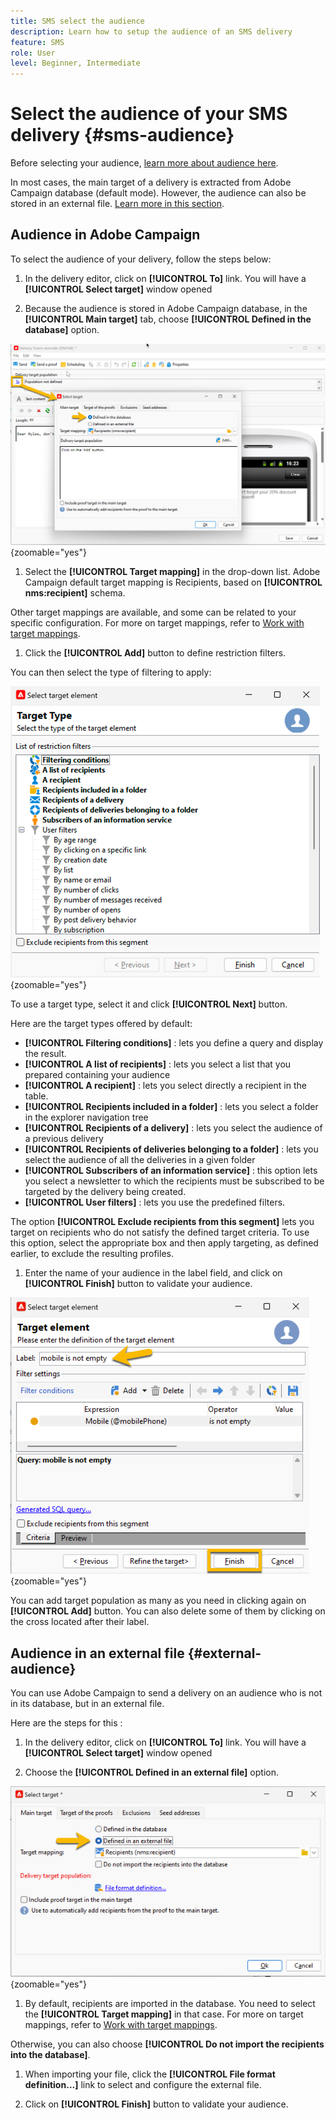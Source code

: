```yaml
---
title: SMS select the audience
description: Learn how to setup the audience of an SMS delivery
feature: SMS
role: User
level: Beginner, Intermediate
---
```


# Select the audience of your SMS delivery {#sms-audience}

Before selecting your audience, [learn more about audience here](../../audiences/gs-audiences.md).

In most cases, the main target of a delivery is extracted from Adobe Campaign database (default mode). However, the audience can also be stored in an external file. [Learn more in this section](#external-audience).

## Audience in Adobe Campaign

To select the audience of your delivery, follow the steps below:

1. In the delivery editor, click on **[!UICONTROL To]** link. You will have a **[!UICONTROL Select target]** window opened

1. Because the audience is stored in Adobe Campaign database, in the **[!UICONTROL Main target]** tab, choose **[!UICONTROL Defined in the database]** option.

![](assets/audience_to.png){zoomable="yes"}

1. Select the **[!UICONTROL Target mapping]** in the drop-down list. Adobe Campaign default target mapping is Recipients, based on **[!UICONTROL nms:recipient]** schema.

Other target mappings are available, and some can be related to your specific configuration. For more on target mappings, refer to [Work with target mappings](../../audiences/target-mappings.md).

1. Click the **[!UICONTROL Add]** button to define restriction filters.

You can then select the type of filtering to apply:

![](assets/audience_filters.png){zoomable="yes"}

To use a target type, select it and click **[!UICONTROL Next]** button. 

Here are the target types offered by default:

- **[!UICONTROL Filtering conditions]** : lets you define a query and display the result.
- **[!UICONTROL A list of recipients]** : lets you select a list that you prepared containing your audience
- **[!UICONTROL A recipient]** : lets you select directly a recipient in the table.
- **[!UICONTROL Recipients included in a folder]** : lets you select a folder in the explorer navigation tree
- **[!UICONTROL Recipients of a delivery]** : lets you select the audience of a previous delivery
- **[!UICONTROL Recipients of deliveries belonging to a folder]** : lets you select the audience of all the deliveries in a given folder
- **[!UICONTROL Subscribers of an information service]** : this option lets you select a newsletter to which the recipients must be subscribed to be targeted by the delivery being created.
- **[!UICONTROL User filters]** : lets you use the predefined filters.

The option **[!UICONTROL Exclude recipients from this segment]** lets you target on recipients who do not satisfy the defined target criteria. To use this option, select the appropriate box and then apply targeting, as defined earlier, to exclude the resulting profiles.

1. Enter the name of your audience in the label field, and click on **[!UICONTROL Finish]** button to validate your audience.

![](assets/audience_finish.png){zoomable="yes"}

You can add target population as many as you need in clicking again on **[!UICONTROL Add]** button. You can also delete some of them by clicking on the cross located after their label.

## Audience in an external file {#external-audience}

You can use Adobe Campaign to send a delivery on an audience who is not in its database, but in an external file.

Here are the steps for this : 

1. In the delivery editor, click on **[!UICONTROL To]** link. You will have a **[!UICONTROL Select target]** window opened

1. Choose the **[!UICONTROL Defined in an external file]** option.

![](assets/audience_externalfile.png){zoomable="yes"}

1. By default, recipients are imported in the database. You need to select the **[!UICONTROL Target mapping]** in that case. For more on target mappings, refer to [Work with target mappings](../../audiences/target-mappings.md).

Otherwise, you can also choose **[!UICONTROL Do not import the recipients into the database]**.

1. When importing your file, click the **[!UICONTROL File format definition…]** link to select and configure the external file.

1. Click on **[!UICONTROL Finish]** button to validate your audience.
